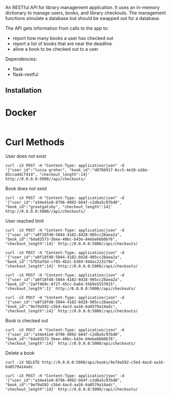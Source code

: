 An RESTful API for library management application.  It uses an in-memory dictionary 
to manage users, books, and library checkouts.  The management functions simulate a database but
should be swapped out for a database.  

The API gets information from calls to the app to:
- report how many books a user has checked out
- report a list of books that are near the deadline
- allow a book to be checked out to a user

Dependencies:
- flask
- flask-restful

## Installation
# Docker
```
```

# Curl Methods

User does not exist
```
curl -iX POST -H "Content-Type: application/json" -d '{"user_id":"luisa groher", "book_id":"d8766917-6cc5-4e10-a18e-85cca4dcf414", "checkout_length":14}' http://0.0.0.0:5000//api/checkouts/
```

Book does not exist
```
curl -iX POST -H "Content-Type: application/json" -d '{"user_id":"a34e41e0-8796-4092-b64f-c2d8a5c97bd0", "book_id":"greatgatsby", "checkout_length":14}' http://0.0.0.0:5000//api/checkouts/
```

User reached limit
```
curl -iX POST -H "Content-Type: application/json" -d '{"user_id":"a0f18fd8-5044-4182-8d28-905cc28aea2a", "book_id":"6da03573-5bee-40bc-b43e-84ebe66b0b76", "checkout_length":14}' http://0.0.0.0:5000//api/checkouts/
```

```
curl -iX POST -H "Content-Type: application/json" -d '{"user_id":"a0f18fd8-5044-4182-8d28-905cc28aea2a", "book_id":"5fb5afbd-cf05-4b2c-b369-94dac223279e", "checkout_length":14}' http://0.0.0.0:5000//api/checkouts/
```

```
curl -iX POST -H "Content-Type: application/json" -d '{"user_id":"a0f18fd8-5044-4182-8d28-905cc28aea2a", "book_id":"2aff469c-6f2f-45cc-ba64-5569e5557015", "checkout_length":1}' http://0.0.0.0:5000//api/checkouts/
```

```
curl -iX POST -H "Content-Type: application/json" -d '{"user_id":"a0f18fd8-5044-4182-8d28-905cc28aea2a", "book_id":"9e79a592-c5bd-4acd-aa16-6a0579a14adc", "checkout_length":14}' http://0.0.0.0:5000//api/checkouts/
```

Book is checked out

```
curl -iX POST -H "Content-Type: application/json" -d '{"user_id":"a34e41e0-8796-4092-b64f-c2d8a5c97bd0", "book_id":"6da03573-5bee-40bc-b43e-84ebe66b0b76", "checkout_length":14}' http://0.0.0.0:5000/api/checkouts/
```


Delete a book
```
curl -iX DELETE http://0.0.0.0:5000/api/books/9e79a592-c5bd-4acd-aa16-6a0579a14adc
```

```
curl -iX POST -H "Content-Type: application/json" -d '{"user_id":"a34e41e0-8796-4092-b64f-c2d8a5c97bd0", "book_id":"9e79a592-c5bd-4acd-aa16-6a0579a14adc", "checkout_length":14}' http://0.0.0.0:5000//api/checkouts/
```